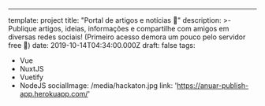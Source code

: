 ---
template: project
title: "Portal de artigos e notícias 📰"
description: >-
  Publique artigos, ideias, informações e compartilhe com amigos em diversas redes sociais! (Primeiro acesso demora um pouco pelo servidor free 🥴)
date: 2019-10-14T04:34:00.000Z
draft: false
tags:
  - Vue
  - NuxtJS 
  - Vuetify 
  - NodeJS
socialImage: /media/hackaton.jpg
link: 'https://anuar-publish-app.herokuapp.com/'